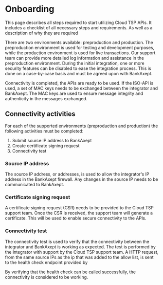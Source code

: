 # Onboarding

This page describes all steps required to start utilizing Cloud TSP APIs. It includes a checklist of all necessary steps
and requirements. As well as a description of why they are required

There are two environments available: preproduction and production. The preproduction environment is used for testing
and development purposes, while the production environment is used for live transactions. Our support team can provide
more detailed log information and assistance in the preproduction environment. During the initial integration, one or more
security features can be disabled to ease the integration process. This is done on a case-by-case basis and must be
agreed upon with BankAxept.

Connectivity is completed, the APIs are ready to be used. If the ISO-API is used, a set of MAC keys needs to be
exchanged between the integrator and BankAxept. The MAC keys are used to ensure message integrity and authenticity in
the messages exchanged.

## Connectivity activities

For each of the supported environments (preproduction and production) the following activities must be completed:

1. Submit source IP address to BankAxept
2. Create certificate signing request 
3. Connectivity test

### Source IP address

The source IP address, or addresses, is used to allow the integrator's IP address in the BankAxept firewall. Any changes
in the source IP needs to be communicated to BankAxept.

### Certificate signing request

A certificate signing request (CSR) needs to be provided to the Cloud TSP support team. Once the CSR is received, the
support team will generate a certificate. This will be used to enable secure connectivity to the APIs.

### Connectivity test

The connectivity test is used to verify that the connectivity between the integrator and BankAxept is working as
expected. The test is performed by the integrator with support by the Cloud TSP support team. A HTTP request, from
the same source IPs as the ip that was added to the allow list, is sent to the health check endpoint provided by

By verifying that the health check can be called successfully, the connectivity is considered to be working.
